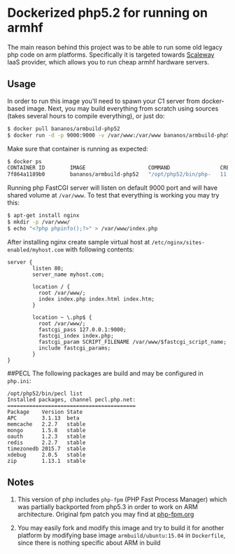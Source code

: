 Dockerized php5.2 for running on armhf
===========================================

The main reason behind this project was to be able to run some old legacy php code on arm platforms.
Specifically it is targeted towards [Scaleway](https://scaleway.com) IaaS provider, which allows you to run cheap 
armhf hardware servers.

## Usage
In order to run this image you'll need to spawn your C1 server from docker-based image.
Next, you may build everything from scratch using sources (takes several hours to compile everything), or 
just do:
```bash
$ docker pull bananos/armbuild-php52
$ docker run -d -p 9000:9000 -v /var/www:/var/www bananos/armbuild-php52
```
Make sure that container is running as expected:

```bash
$ docker ps
CONTAINER ID        IMAGE                    COMMAND                CREATED             STATUS              PORTS                    NAMES
7f864a1189b0        bananos/armbuild-php52   "/opt/php52/bin/php-   11 hours ago        Up 11 hours         0.0.0.0:9000->9000/tcp   thirsty_elion       
```

Running php FastCGI server will listen on default 9000 port and will have shared volume at `/var/www`. 
To test that everything is working you may try this:

```bash
$ apt-get install nginx
$ mkdir -p /var/www/
$ echo "<?php phpinfo();?>" > /var/www/index.php
```
After installing nginx create sample virtual host at `/etc/nginx/sites-enabled/myhost.com` with following contents:

```nginx
server {
        listen 80;
        server_name myhost.com;

        location / {
          root /var/www/;
          index index.php index.html index.htm;
        }

        location ~ \.php$ {
          root /var/www/;
          fastcgi_pass 127.0.0.1:9000;
          fastcgi_index index.php;
          fastcgi_param SCRIPT_FILENAME /var/www/$fastcgi_script_name;
          include fastcgi_params;
        }
}
``` 


##PECL
The following packages are build and may be configured in `php.ini`:

```
/opt/php52/bin/pecl list
Installed packages, channel pecl.php.net:
=========================================
Package    Version State
APC        3.1.13  beta
memcache   2.2.7   stable
mongo      1.5.8   stable
oauth      1.2.3   stable
redis      2.2.7   stable
timezonedb 2015.7  stable
xdebug     2.0.5   stable
zip        1.13.1  stable
```


## Notes
1) This version of php includes `php-fpm` (PHP Fast Process Manager) which was partially backported from php5.3 in order to work on ARM
   architecture. Original fpm patch you may find at [php-fpm.org](http://php-fpm.org/)

2) You may easily fork and modify this image and try to build it for another platform by modifying base image `armbuild/ubuntu:15.04` 
   in `Dockerfile`, since there is nothing specific about ARM in build 
